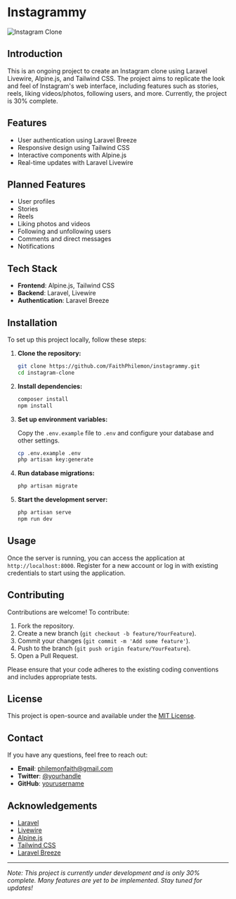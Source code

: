 # Instagrammy

![Instagram Clone](path_to_screenshot.png)  <!-- Replace with a screenshot of your project -->

## Introduction

This is an ongoing project to create an Instagram clone using Laravel Livewire, Alpine.js, and Tailwind CSS. The project aims to replicate the look and feel of Instagram's web interface, including features such as stories, reels, liking videos/photos, following users, and more. Currently, the project is 30% complete.

## Features

- User authentication using Laravel Breeze
- Responsive design using Tailwind CSS
- Interactive components with Alpine.js
- Real-time updates with Laravel Livewire

## Planned Features

- User profiles
- Stories
- Reels
- Liking photos and videos
- Following and unfollowing users
- Comments and direct messages
- Notifications

## Tech Stack

- **Frontend**: Alpine.js, Tailwind CSS
- **Backend**: Laravel, Livewire
- **Authentication**: Laravel Breeze

## Installation

To set up this project locally, follow these steps:

1. **Clone the repository:**

    ```bash
    git clone https://github.com/FaithPhilemon/instagrammy.git
    cd instagram-clone
    ```

2. **Install dependencies:**

    ```bash
    composer install
    npm install
    ```

3. **Set up environment variables:**

    Copy the `.env.example` file to `.env` and configure your database and other settings.

    ```bash
    cp .env.example .env
    php artisan key:generate
    ```

4. **Run database migrations:**

    ```bash
    php artisan migrate
    ```

5. **Start the development server:**

    ```bash
    php artisan serve
    npm run dev
    ```

## Usage

Once the server is running, you can access the application at `http://localhost:8000`. Register for a new account or log in with existing credentials to start using the application.

## Contributing

Contributions are welcome! To contribute:

1. Fork the repository.
2. Create a new branch (`git checkout -b feature/YourFeature`).
3. Commit your changes (`git commit -m 'Add some feature'`).
4. Push to the branch (`git push origin feature/YourFeature`).
5. Open a Pull Request.

Please ensure that your code adheres to the existing coding conventions and includes appropriate tests.

## License

This project is open-source and available under the [MIT License](LICENSE).

## Contact

If you have any questions, feel free to reach out:

- **Email**: philemonfaith@gmail.com
- **Twitter**: [@yourhandle](https://x.com/philemonfaith)
- **GitHub**: [yourusername](https://github.com/FaithPhilemon)

## Acknowledgements

- [Laravel](https://laravel.com/)
- [Livewire](https://laravel-livewire.com/)
- [Alpine.js](https://alpinejs.dev/)
- [Tailwind CSS](https://tailwindcss.com/)
- [Laravel Breeze](https://laravel.com/docs/8.x/starter-kits#laravel-breeze)

---

*Note: This project is currently under development and is only 30% complete. Many features are yet to be implemented. Stay tuned for updates!*

